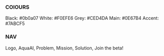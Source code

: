 ### COlOURS

Black: #0b0a07
White: #F0EFE6
Grey: #CED4DA
Main: #0E67B4
Accent: #7ABCF5

### NAV

Logo, AquaAI, Problem, Mission, Solution, Join the beta!

